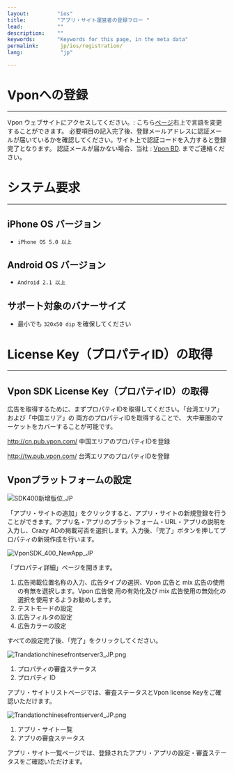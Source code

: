 ```yaml
---
layout:         "ios"
title:          "アプリ・サイト運営者の登録フロー "
lead:           ""
description:    ""
keywords:       "Keywords for this page, in the meta data"
permalink:       jp/ios/registration/
lang:            "jp"

---
```

# Vponへの登録
---
Vpon ウェブサイトにアクセスしてください。: こちら[ページ](http://tw.pub.vpon.com/register.action)右上で言語を変更することができます。 必要項目の記入完了後、登録メールアドレスに認証メールが届いているかを確認してください。サイト上で認証コードを入力すると登録完了となります。
認証メールが届かない場合、当社 : [Vpon BD](mailto:bd@vpon.com). までご連絡ください。

# システム要求
---

## iPhone OS バージョン

 * `iPhone OS 5.0 以上`

## Android OS バージョン

 * `Android 2.1 以上`

## サポート対象のバナーサイズ

 * 最小でも `320x50 dip` を確保してください

# License Key（プロパティID）の取得
---

## Vpon SDK License Key（プロパティID）の取得

広告を取得するために、まずプロパティIDを取得してください。「台湾エリア」および「中国エリア」の 両方のプロパティIDを取得することで、 大中華圏のマーケットをカバーすることが可能です。

http://cn.pub.vpon.com/ 中国エリアのプロパティIDを登録

http://tw.pub.vpon.com/ 台湾エリアのプロパティIDを登録

## Vponプラットフォームの設定
![SDK400新增版位_JP]

「アプリ・サイトの追加」をクリックすると、アプリ・サイトの新規登録を行うことができます。アプリ名・アプリのプラットフォーム・URL・アプリの説明を入力し、Crazy ADの掲載可否を選択します。入力後、「完了」ボタンを押してプロパティの新規作成を行います。

![VponSDK_400_NewApp_JP]

「プロパティ詳細」ページを開きます。

1. 広告掲載位置名称の入力、広告タイプの選択、Vpon 広告と mix 広告の使用の有無を選択します。Vpon 広告使 用の有効化及び mix 広告使用の無効化の選択を使用するようお勧めします。
2. テストモードの設定
3. 広告フィルタの設定
4. 広告カラーの設定

すべての設定完了後、「完了」をクリックしてください。

![Trandationchinesefrontserver3_JP.png]

1. プロパティの審査ステータス<br>
2. プロパティ ID

アプリ・サイトリストページでは、審査ステータスとVpon license Keyをご確認いただけます。

![Trandationchinesefrontserver4_JP.png]

1. アプリ・サイト一覧
2. アプリの審査ステータス

アプリ・サイト一覧ページでは、登録されたアプリ・アプリの設定・審査ステータスをご確認いただけます。


[SDK400新增版位_JP]:      {{site.imgurl}}/SDK400新增版位_JP.png
[VponSDK_400_NewApp_JP]: {{site.imgurl}}/VponSDK_400_NewApp_JP.png
[Trandationchinesefrontserver3_JP.png]: {{site.imgurl}}/Trandationchinesefrontserver3_JP.png
[Trandationchinesefrontserver4_JP.png]: {{site.imgurl}}/Trandationchinesefrontserver4_JP.png
